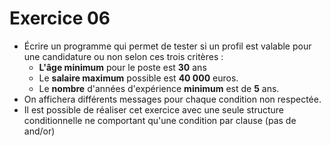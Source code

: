 # Exercice 06

  - Écrire un programme qui permet de tester si un profil est valable pour une candidature ou non selon ces trois critères :
    - <b>L'âge minimum</b> pour le poste est <b>30</b> ans
    - Le <b>salaire maximum</b> possible est <b>40 000</b> euros.
    - Le <b>nombre</b> d'années d'expérience <b>minimum</b> est de <b>5</b> ans.
  - On affichera différents messages pour chaque condition non respectée.
  - Il est possible de réaliser cet exercice avec une seule structure conditionnelle ne comportant qu'une condition par clause (pas de and/or)